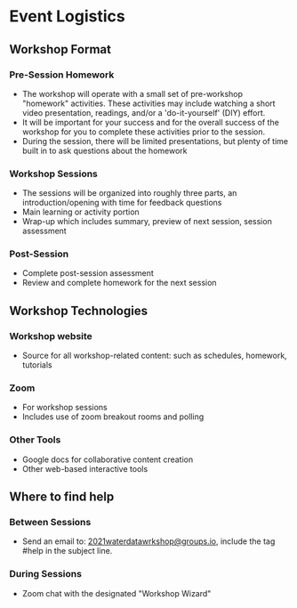 # Event Logistics

## Workshop Format
### Pre-Session Homework
* The workshop will operate with a small set of pre-workshop "homework" activities. These activities may include watching a short video presentation, readings, and/or a 'do-it-yourself' (DIY) effort.
* It will be important for your success and for the overall success of the workshop for you to complete these activities prior to the session.
* During the session, there will be limited presentations, but plenty of time built in to ask questions about the homework
### Workshop Sessions
* The sessions will be organized into roughly three parts, an introduction/opening with time for feedback questions
* Main learning or activity portion
* Wrap-up which includes summary, preview of next session, session assessment
### Post-Session
* Complete post-session assessment
* Review and complete homework for the next session

## Workshop Technologies
### Workshop website
* Source for all workshop-related content: such as schedules, homework, tutorials
### Zoom 
* For workshop sessions
* Includes use of zoom breakout rooms and polling
### Other Tools
* Google docs for collaborative content creation
* Other web-based interactive tools

## Where to find help
### Between Sessions
* Send an email to: 2021waterdatawrkshop@groups.io, include the tag #help in the subject line.
### During Sessions
* Zoom chat with the designated "Workshop Wizard"
